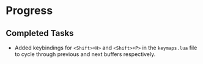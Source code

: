 # Progress

## Completed Tasks
- Added keybindings for `<Shift>+H>` and `<Shift>+P>` in the `keymaps.lua` file to cycle through previous and next buffers respectively.